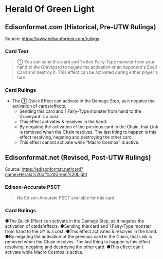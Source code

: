 # Herald Of Green Light

## Edisonformat.com (Historical, Pre-UTW Rulings)

Source: https://www.edisonformat.com/rulings

### Card Text

> ① You can send this card and 1 other Fairy-Type monster from your hand to the Graveyard to negate the activation of an opponent's Spell Card and destroy it. This effect can be activated during either player's turn.

### Card Rulings

*   The ① Quick Effect can activate in the Damage Step, as it negates the activation of cards/effects.
    *   Sending this card and 1 Fairy-Type monster from hand to the Graveyard is a cost.
    *   This effect activates & resolves in the hand.
    *   By negating the activation of the previous card in the Chain, that Link is removed when the Chain resolves. The last thing to happen is this effect resolving, negating and destroying the other card.
    *   This effect cannot activate while "Macro Cosmos" is active.

## Edisonformat.net (Revised, Post-UTW Rulings)

Source: https://edisonformat.net/card?name=Herald%20of%20Green%20Light

### Edison-Accurate PSCT

> No Edison-Accurate PSCT available for this card.

### Card Rulings

●The Quick Effect can activate in the Damage Step, as it negates the activation of cards/effects.
●Sending this card and 1 Fairy-Type monster from hand to the GY is a cost.
●This effect activates & resolves in the hand.
●By negating the activation of the previous card in the Chain, that Link is removed when the Chain resolves. The last thing to happen is this effect resolving, negating and destroying the other card.
●This effect can't activate while Macro Cosmos is active.
            